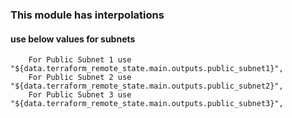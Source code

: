 ### This module has interpolations

#### use below values for subnets 
```
	For Public Subnet 1 use  "${data.terraform_remote_state.main.outputs.public_subnet1}",
    For Public Subnet 2 use  "${data.terraform_remote_state.main.outputs.public_subnet2}",
    For Public Subnet 3 use  "${data.terraform_remote_state.main.outputs.public_subnet3}",

```